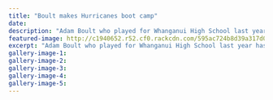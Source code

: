 ```yaml
---
title: "Boult makes Hurricanes boot camp"
date: 
description: "Adam Boult who played for Whanganui High School last year has made the 2017 Hurricanes U18 camp..."
featured-image: http://c1940652.r52.cf0.rackcdn.com/595ac724b8d39a317d00034f/Adam-Boult-WHS.Cull-rep-in-Hurricanes-1-July.jpg
excerpt: "Adam Boult who played for Whanganui High School last year has made the 2017 Hurricanes U18 camp in Masterton this month."
gallery-image-1: 
gallery-image-2: 
gallery-image-3: 
gallery-image-4: 
gallery-image-5: 
---
```

